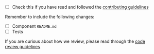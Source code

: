 <!--
Thanks for contributing to Backpack :pray:

Please include a description of the changes you are introducing and some screenshots if appropriate.

Please ensure your pull request title is clear as it will be used to generate the changelog.

Add `major`, `minor` or `patch` label depending on the change according to [semver](semver.org) or `skip-changelog` if the change shouldn't be added to the changelog (e.g. a change to a test or documentation)
-->

+ [ ] Check this if you have read and followed the [contributing guidelines](https://github.com/Skyscanner/backpack-android/blob/main/CONTRIBUTING.md)

Remember to include the following changes:
+ [ ] Component `README.md`
+ [ ] Tests

If you are curious about how we review, please read through the [code review guidelines](https://github.com/Skyscanner/backpack/blob/main/CODE_REVIEW_GUIDELINES.md)
